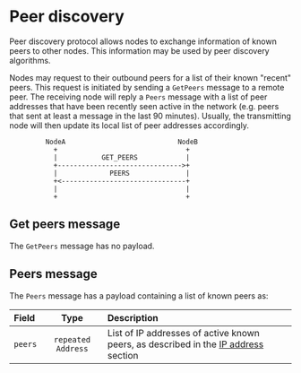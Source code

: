 # Peer discovery

Peer discovery protocol allows nodes to exchange information of known peers to other nodes. This information may be used by peer discovery algorithms.

Nodes may request to their outbound peers for a list of their known "recent" peers. This request is initiated by sending a `GetPeers` message to a remote peer. The receiving node will reply a `Peers` message with a list of peer addresses that have been recently seen active in the network (e.g. peers that sent at least a message in the last 90 minutes). Usually, the transmitting node will then update its local list of peer addresses accordingly.

```ascii
         NodeA                            NodeB
           +                                +
           |           GET_PEERS            |
           +------------------------------->+
           |             PEERS              |
           +<-------------------------------+
           |                                |
           +                                +
```

## Get peers message

The `GetPeers` message has no payload.

## Peers message

The `Peers` message has a payload containing a list of known peers as:

| Field   |        Type        | Description                                                                          |
|:--------|:------------------:|:-------------------------------------------------------------------------------------|
| `peers` | `repeated Address` | List of IP addresses of active known peers, as described in the [IP address] section |

[IP Address]: /protocol/network/data-structures/ip-address/
